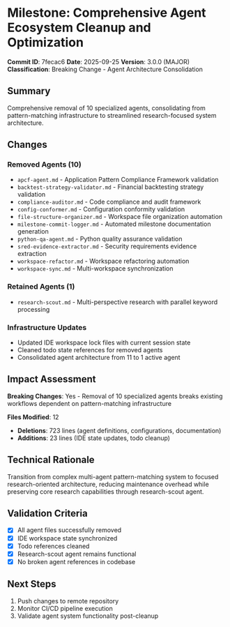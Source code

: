 # Milestone: Comprehensive Agent Ecosystem Cleanup and Optimization

**Commit ID**: 7fecac6
**Date**: 2025-09-25
**Version**: 3.0.0 (MAJOR)
**Classification**: Breaking Change - Agent Architecture Consolidation

## Summary

Comprehensive removal of 10 specialized agents, consolidating from pattern-matching infrastructure to streamlined research-focused system architecture.

## Changes

### Removed Agents (10)
- `apcf-agent.md` - Application Pattern Compliance Framework validation
- `backtest-strategy-validator.md` - Financial backtesting strategy validation
- `compliance-auditor.md` - Code compliance and audit framework
- `config-conformer.md` - Configuration conformity validation
- `file-structure-organizer.md` - Workspace file organization automation
- `milestone-commit-logger.md` - Automated milestone documentation generation
- `python-qa-agent.md` - Python quality assurance validation
- `sred-evidence-extractor.md` - Security requirements evidence extraction
- `workspace-refactor.md` - Workspace refactoring automation
- `workspace-sync.md` - Multi-workspace synchronization

### Retained Agents (1)
- `research-scout.md` - Multi-perspective research with parallel keyword processing

### Infrastructure Updates
- Updated IDE workspace lock files with current session state
- Cleaned todo state references for removed agents
- Consolidated agent architecture from 11 to 1 active agent

## Impact Assessment

**Breaking Changes**: Yes - Removal of 10 specialized agents breaks existing workflows dependent on pattern-matching infrastructure

**Files Modified**: 12
- **Deletions**: 723 lines (agent definitions, configurations, documentation)
- **Additions**: 23 lines (IDE state updates, todo cleanup)

## Technical Rationale

Transition from complex multi-agent pattern-matching system to focused research-oriented architecture, reducing maintenance overhead while preserving core research capabilities through research-scout agent.

## Validation Criteria

- [x] All agent files successfully removed
- [x] IDE workspace state synchronized
- [x] Todo references cleaned
- [x] Research-scout agent remains functional
- [x] No broken agent references in codebase

## Next Steps

1. Push changes to remote repository
2. Monitor CI/CD pipeline execution
3. Validate agent system functionality post-cleanup